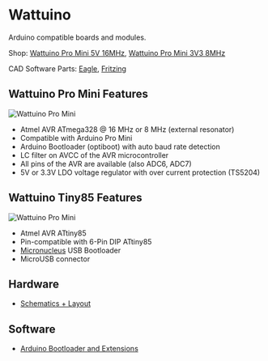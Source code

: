 # Wattuino
Arduino compatible boards and modules.

Shop:
[Wattuino Pro Mini 5V 16MHz](http://www.watterott.com/en/Wattuino-pro-mini-5V-16MHz), 
[Wattuino Pro Mini 3V3 8MHz](http://www.watterott.com/en/Wattuino-pro-mini-3V3-8MHz)

CAD Software Parts:
[Eagle](https://raw.github.com/watterott/wattuino/master/pcb/wattuino.lbr), 
[Fritzing](https://raw.github.com/watterott/wattuino/master/pcb/wattuino.fzpz)


## Wattuino Pro Mini Features
![Wattuino Pro Mini](https://raw.github.com/watterott/wattuino/master/pcb/Wattuino-Pro-Mini_v10.jpg)
* Atmel AVR ATmega328 @ 16 MHz or 8 MHz (external resonator)
* Compatible with Arduino Pro Mini
* Arduino Bootloader (optiboot) with auto baud rate detection
* LC filter on AVCC of the AVR microcontroller
* All pins of the AVR are available (also ADC6, ADC7)
* 5V or 3.3V LDO voltage regulator with over current protection (TS5204)


## Wattuino Tiny85 Features
![Wattuino Pro Mini](https://raw.github.com/watterott/wattuino/master/pcb/Wattuino-Tiny85_v10.jpg)
* Atmel AVR ATtiny85
* Pin-compatible with 6-Pin DIP ATtiny85
* [Micronucleus](https://github.com/micronucleus/micronucleus) USB Bootloader
* MicroUSB connector


## Hardware
* [Schematics + Layout](https://github.com/watterott/wattuino/tree/master/pcb)


## Software
* [Arduino Bootloader and Extensions](https://github.com/watterott/wattuino/tree/master/src)
